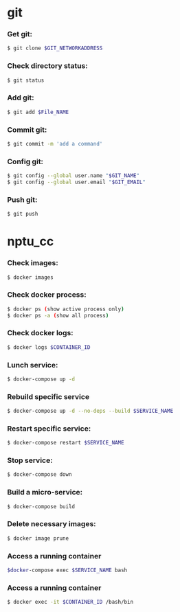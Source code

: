 # git

### Get git:

```sh
$ git clone $GIT_NETWORKADDRESS
```

### Check directory status:

```sh
$ git status
```

### Add git:

```sh
$ git add $File_NAME
```

### Commit git:

```sh
$ git commit -m 'add a command'
```

### Config git:

```sh
$ git config --global user.name "$GIT_NAME"
$ git config --global user.email "$GIT_EMAIL"
```

### Push git:

```sh
$ git push
```

# nptu_cc

### Check images:

```sh
$ docker images
```

### Check docker process:

```sh
$ docker ps (show active process only)
$ docker ps -a (show all process)
```

### Check docker logs:

```sh
$ docker logs $CONTAINER_ID
```

### Lunch service:

```sh
$ docker-compose up -d
```

### Rebuild specific service

```sh
$ docker-compose up -d --no-deps --build $SERVICE_NAME 
```

### Restart specific service:

```sh
$ docker-compose restart $SERVICE_NAME
```

### Stop service:

```sh
$ docker-compose down
```

### Build a micro-service:

```sh
$ docker-compose build
```

### Delete necessary images:

```sh
$ docker image prune
```

### Access a running container

```sh
$docker-compose exec $SERVICE_NAME bash
```

### Access a running container

```sh
$ docker exec -it $CONTAINER_ID /bash/bin
```


